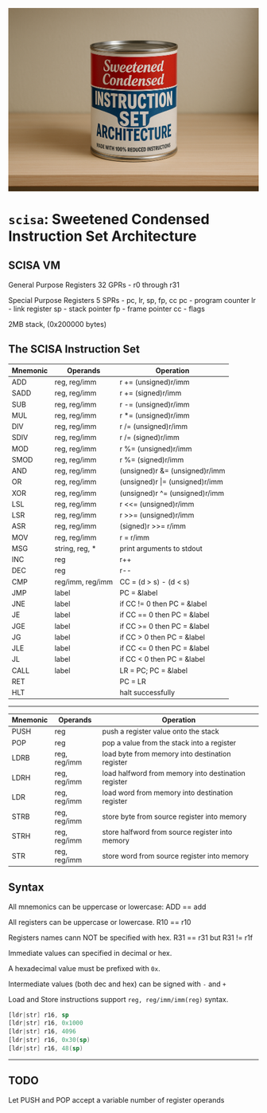 [<img align="center" src="./etc/scisa.png"/>](etc/scisa.png)

# `scisa`: Sweetened Condensed Instruction Set Architecture

## SCISA VM

General Purpose Registers
32 GPRs - r0 through r31

Special Purpose Registers
5 SPRs - pc, lr, sp, fp, cc
pc - program counter
lr - link register
sp - stack pointer
fp - frame pointer
cc - flags

2MB stack, (0x200000 bytes)

## The SCISA Instruction Set

| Mnemonic | Operands         | Operation                       |
| -------- | ---------------- | ------------------------------- |
| ADD      | reg, reg/imm     | r += (unsigned)r/imm            |
| SADD     | reg, reg/imm     | r += (signed)r/imm              |
| SUB      | reg, reg/imm     | r -= (unsigned)r/imm            |
| MUL      | reg, reg/imm     | r *= (unsigned)r/imm            |
| DIV      | reg, reg/imm     | r /= (unsigned)r/imm            |
| SDIV     | reg, reg/imm     | r /= (signed)r/imm              |
| MOD      | reg, reg/imm     | r %= (unsigned)r/imm            |
| SMOD     | reg, reg/imm     | r %= (signed)r/imm              |
| AND      | reg, reg/imm     | (unsigned)r &= (unsigned)r/imm  |
| OR       | reg, reg/imm     | (unsigned)r \|= (unsigned)r/imm |
| XOR      | reg, reg/imm     | (unsigned)r ^= (unsigned)r/imm  |
| LSL      | reg, reg/imm     | r <<= (unsigned)r/imm           |
| LSR      | reg, reg/imm     | r >>= (unsigned)r/imm           |
| ASR      | reg, reg/imm     | (signed)r >>= r/imm             |
| MOV      | reg, reg/imm     | r = r/imm                       |
| MSG      | string, reg, *   | print arguments to stdout       |
| INC      | reg              | r++                             |
| DEC      | reg              | r--                             |
| CMP      | reg/imm, reg/imm | CC = (d > s) - (d < s)          |
| JMP      | label            | PC = &label                     |
| JNE      | label            | if CC != 0 then PC = &label     |
| JE       | label            | if CC == 0 then PC = &label     |
| JGE      | label            | if CC >= 0 then PC = &label     |
| JG       | label            | if CC > 0 then PC = &label      |
| JLE      | label            | if CC <= 0 then PC = &label     |
| JL       | label            | if CC < 0 then PC = &label      |
| CALL     | label            | LR = PC; PC = &label            |
| RET      |                  | PC = LR                         |
| HLT      |                  | halt successfully               |

---

| Mnemonic | Operands     | Operation                                           |
| -------- | ------------ | --------------------------------------------------- |
| PUSH     | reg          | push a register value onto the stack                |
| POP      | reg          | pop a value from the stack into a register          |
| LDRB     | reg, reg/imm | load byte from memory into destination register     |
| LDRH     | reg, reg/imm | load halfword from memory into destination register |
| LDR      | reg, reg/imm | load word from memory into destination register     |
| STRB     | reg, reg/imm | store byte from source register into memory         |
| STRH     | reg, reg/imm | store halfword from source register into memory     |
| STR      | reg, reg/imm | store word from source register into memory         |

## Syntax

All mnemonics can be uppercase or lowercase: ADD == add

All registers can be uppercase or lowercase. R10 == r10

Registers names cann NOT be specified with hex. R31 == r31 but R31 != r1f

Immediate values can specified in decimal or hex.

A hexadecimal value must be prefixed with `0x`.

Intermediate values (both dec and hex) can be signed with `-` and `+`

Load and Store instructions support `reg, reg/imm/imm(reg)` syntax.

```asm
[ldr|str] r16, sp
[ldr|str] r16, 0x1000
[ldr|str] r16, 4096
[ldr|str] r16, 0x30(sp)
[ldr|str] r16, 48(sp)
```

---

## TODO

Let PUSH and POP accept a variable number of register operands
